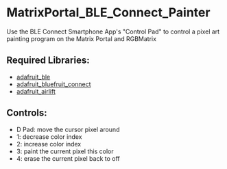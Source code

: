# MatrixPortal_BLE_Connect_Painter
Use the BLE Connect Smartphone App's "Control Pad" to control a pixel art painting program on the Matrix Portal and RGBMatrix

## Required Libraries:
- [adafruit_ble](https://github.com/adafruit/Adafruit_CircuitPython_BLE)
- [adafruit_bluefruit_connect](https://github.com/adafruit/Adafruit_CircuitPython_BluefruitConnect)
- [adafruit_airlift](https://github.com/adafruit/Adafruit_CircuitPython_AirLift)

## Controls:

- D Pad: move the cursor pixel around
- 1: decrease color index
- 2: increase color index
- 3: paint the current pixel this color
- 4: erase the current pixel back to off 